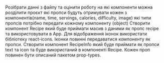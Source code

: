 Розібрати данні з файлу та оцінити роботу
на які компоненти можна розділити  проєкт
які пропси будуть отримувати кожен з компонентів(name, time, servings, calories, difficulty, image)
які типи пропсів потрібно передати кожному компоненту (object)
Створити компонент Recipe який буде приймати масив з даними як пропс recipe та використовувати в App.
Для відображення іконок використати бібліотеку react-icons. Іконки повинні передаватися компоненту як пропси.
Створити компонент RecipeInfo який буде приймати як пропси text та icon та буде використаний в компоненті Recipe.
Кожен проп повинен бути описаний пакетом prop-types.


